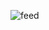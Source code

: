 ![feed](https://user-images.githubusercontent.com/68664399/91709449-bff3e580-ebbd-11ea-83f4-bb816ae30159.png)
